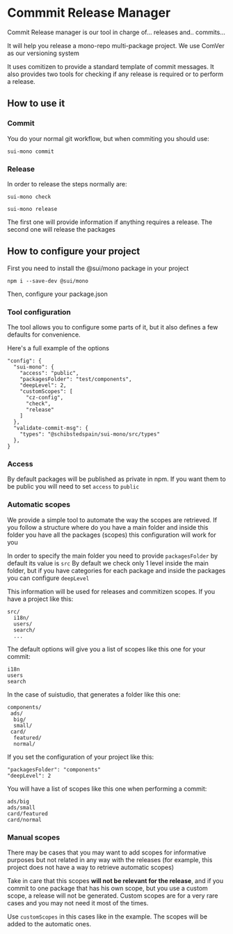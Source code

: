 # Commmit Release Manager

Commit Release manager is our tool in charge of... releases and.. commits...

It will help you release a mono-repo multi-package project.
We use ComVer as our versioning system

It uses comitizen to provide a standard template of commit messages.
It also provides two tools for checking if any release is required or to perform a release.

## How to use it

### Commit

You do your normal git workflow, but when commiting you should use:

```
sui-mono commit
```

### Release

In order to release the steps normally are:

```
sui-mono check

sui-mono release
```

The first one will provide information if anything requires a release.
The second one will release the packages


## How to configure your project

First you need to install the @sui/mono package in your  project

```
npm i --save-dev @sui/mono
```

Then, configure your package.json

### Tool configuration

The tool allows you to configure some parts of it, but it also defines a few defaults for convenience.

Here's a full example of the options

```
"config": {
  "sui-mono": {
    "access": "public",
    "packagesFolder": "test/components",
    "deepLevel": 2,
    "customScopes": [
      "cz-config",
      "check",
      "release"
    ]
  },
  "validate-commit-msg": {
    "types": "@schibstedspain/sui-mono/src/types"
  },
}
```

### Access

By default packages will be published as private in npm. If you want them to be public you will need to set `access` to `public`

### Automatic scopes

We provide a simple tool to automate the way the scopes are retrieved.
If you follow a structure where do you have a main folder and inside this folder you have all the packages (scopes) this configuration will work for you

In order to specify the main folder you need to provide `packagesFolder` by default its value is `src`
By default we check only 1 level inside the main folder, but if you have categories for each package and inside the packages you can configure `deepLevel`


This information will be used for releases and commitizen scopes. If you have a project like this:

```
src/
  i18n/
  users/
  search/
  ...
```

The default options will give you a list of scopes like this one for your commit:

```
i18n
users
search
```

In the case of suistudio, that generates a folder like this one:

```
components/
 ads/
  big/
  small/
 card/
  featured/
  normal/
```

If you set the configuration of your project like this:
```
"packagesFolder": "components"
"deepLevel": 2
```

You will have a list of scopes like this one when performing a commit:

```
ads/big
ads/small
card/featured
card/normal
```

### Manual scopes

There may be cases that you may want to add scopes for informative purposes but not related in any way with the releases (for example, this project does not have a way to retrieve automatic scopes)

Take in care that this scopes **will not be relevant for the release**, and if you commit to one package that has his own scope, but you use a custom scope, a release will not be generated.
Custom scopes are for a very rare cases and you may not need it most of the times.

Use `customScopes` in this cases like in the example. The scopes will be added to the automatic ones.
